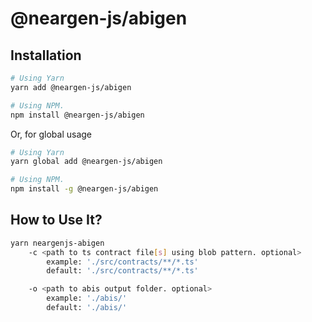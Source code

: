 # @neargen-js/abigen


## Installation  

```bash
# Using Yarn
yarn add @neargen-js/abigen

# Using NPM.
npm install @neargen-js/abigen
```

Or, for global usage

```bash
# Using Yarn
yarn global add @neargen-js/abigen

# Using NPM.
npm install -g @neargen-js/abigen
```

## How to Use It?

```bash
yarn neargenjs-abigen 
    -c <path to ts contract file[s] using blob pattern. optional>
        example: './src/contracts/**/*.ts'
        default: './src/contracts/**/*.ts'

    -o <path to abis output folder. optional>
        example: './abis/'
        default: './abis/'        
```
